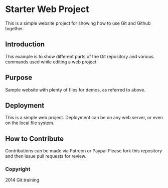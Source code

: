 # Starter Web Project

This is a simple website project for showing how to use Git and Github together.

## Introduction

This example is to show different parts of the Git repository and various commands used while editing a web project.

## Purpose

Sample website with plenty of files for demos, as referred to above.

## Deployment

This is a simple web project. Deployment can be on any web server, or even on the local file system.

## How to Contribute

Contributions can be made via Patreon or Paypal
Please fork this repository and then issue pull requests for review.

### Copyright

2014 Git.training
